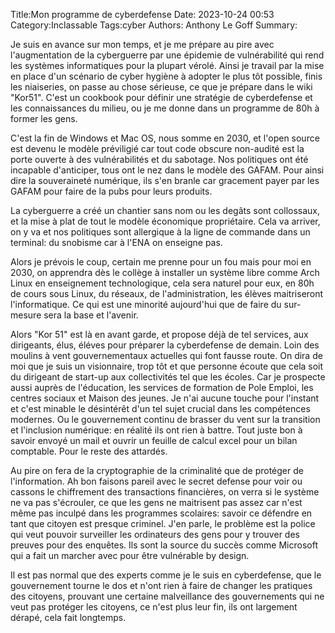 Title:Mon programme de cyberdefense
Date: 2023-10-24 00:53
Category:Inclassable
Tags:cyber
Authors: Anthony Le Goff
Summary:

Je suis en avance sur mon temps, et je me prépare au pire avec l'augmentation de la cyberguerre par une épidemie de vulnérabilité qui rend les systèmes informatiques pour la plupart vérolé. Ainsi je travail par la mise en place d'un scénario de cyber hygiène à adopter le plus tôt possible, finis les niaiseries, on passe au chose sérieuse, ce que je prépare dans le wiki "Kor51". C'est un cookbook pour définir une stratégie de cyberdefense et les connaissances du milieu, ou je me donne dans un programme de 80h à former les gens.

C'est la fin de Windows et Mac OS, nous somme en 2030, et l'open source est devenu le modèle préviligié car tout code obscure non-audité est la porte ouverte à des vulnérabilités et du sabotage. Nos politiques ont été incapable d'anticiper, tous ont le nez dans le modèle des GAFAM. Pour ainsi dire la souveraineté numérique, ils s'en branle car gracement payer par les GAFAM pour faire de la pubs pour leurs produits.

La cyberguerre a créé un chantier sans nom ou les degâts sont collossaux, et la mise à plat de tout le modèle économique propriétaire. Cela va arriver, on y va et nos politiques sont allergique à la ligne de commande dans un terminal: du snobisme car à l'ENA on enseigne pas.

Alors je prévois le coup, certain me prenne pour un fou mais pour moi en 2030, on apprendra dès le collège à installer un système libre comme Arch Linux en enseignement technologique, cela sera naturel pour eux, en 80h de cours sous Linux, du réseaux, de l'administration, les élèves maitriseront l'informatique. Ce qui est une minorité aujourd'hui que de faire du sur-mesure sera la base et l'avenir.

Alors "Kor 51" est là en avant garde, et propose déjà de tel services, aux dirigeants, élus, éléves pour préparer la cyberdefense de demain. Loin des moulins à vent gouvernementaux actuelles qui font fausse route. On dira de moi que je suis un visionnaire, trop tôt et que personne écoute que cela soit du dirigeant de start-up aux collectivités tel que les écoles. Car je prospecte aussi auprès de l'éducation, les services de formation de Pole Emploi, les centres sociaux et Maison des jeunes. Je n'ai aucune touche pour l'instant et c'est minable le désintérêt d'un tel sujet crucial dans les compétences modernes. Ou le gouvernement continu de brasser du vent sur la transition et l'inclusion numérique: en réalité ils ont rien à battre. Tout juste bon à savoir envoyé un mail et ouvrir un feuille de calcul excel pour un bilan comptable. Pour le reste des attardés. 

Au pire on fera de la cryptographie de la criminalité que de protéger de l'information. Ah bon faisons pareil avec le secret defense pour voir ou cassons le chiffrement des transactions financières, on verra si le système ne va pas s'écrouler, ce que les gens ne maitrisent pas assez car n'est même pas inculpé dans les programmes scolaires: savoir ce défendre en tant que citoyen est presque criminel. J'en parle, le problème est la police qui veut pouvoir surveiller les ordinateurs des gens pour y trouver des preuves pour des enquêtes. Ils sont la source du succès comme Microsoft qui a fait un marcher avec pour être vulnérable by design.

Il est pas normal que des experts comme je le suis en cyberdefense, que le gouvernement tourne le dos et n'ont rien à faire de changer les pratiques des citoyens, prouvant une certaine malveillance des gouvernements qui ne veut pas protéger les citoyens, ce n'est plus leur fin, ils ont largement dérapé, cela fait longtemps. 